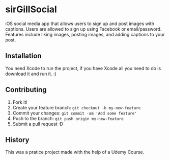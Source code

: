 
# sirGillSocial
iOS social media app that allows users to sign up and post images with captions. Users are allowed to sign up using Facebook or email/password. 
Features include liking images, posting images, and adding captions to your post. 
## Installation
You need Xcode to run the project, if you have Xcode all you need to do is download it and run it. :)
## Contributing
1. Fork it!
2. Create your feature branch: `git checkout -b my-new-feature`
3. Commit your changes: `git commit -am 'Add some feature'`
4. Push to the branch: `git push origin my-new-feature`
5. Submit a pull request :D

## History
This was a pratice project made with the help of a Udemy Course. 
</snippet>
